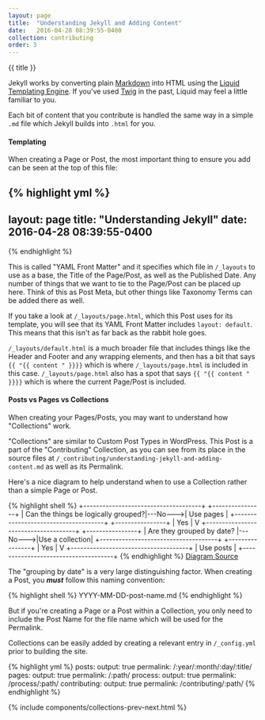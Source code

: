 ```yaml
---
layout: page
title:  "Understanding Jekyll and Adding Content"
date:   2016-04-28 08:39:55-0400
collection: contributing
order: 3
---
```


{{ title }}

Jekyll works by converting plain [Markdown](//daringfireball.net/projects/markdown/) into HTML using the [Liquid Templating Engine](//shopify.github.io/liquid/). If you've used [Twig](//twig.sensiolabs.org/) in the past, Liquid may feel a little familiar to you.

Each bit of content that you contribute is handled the same way in a simple `.md` file which Jekyll builds into `.html` for you.

#### Templating

When creating a Page or Post, the most important thing to ensure you add can be seen at the top of this file:

{% highlight yml %}
---
layout: page
title:  "Understanding Jekyll"
date:   2016-04-28 08:39:55-0400
---

{% endhighlight %}

This is called "YAML Front Matter" and it specifies which file in `/_layouts` to use as a base, the Title of the Page/Post, as well as the Published Date. Any number of things that we want to tie to the Page/Post can be placed up here. Think of this as Post Meta, but other things like Taxonomy Terms can be added there as well.

If you take a look at `/_layouts/page.html`, which this Post uses for its template, you will see that its YAML Front Matter includes `layout: default`. This means that this isn't as far back as the rabbit hole goes. 

`/_layouts/default.html` is a much broader file that includes things like the Header and Footer and any wrapping elements, and then has a bit that says `{{ "{{ content " }}}}` which is where `/_layouts/page.html` is included in this case. `/_layouts/page.html` also has a spot that says `{{ "{{ content " }}}}` which is where the current Page/Post is included.

#### Posts vs Pages vs Collections

When creating your Pages/Posts, you may want to understand how "Collections" work.

"Collections" are similar to Custom Post Types in WordPress. This Post is a part of the "Contributing" Collection, as you can see from its place in the source files at `/_contributing/understanding-jekyll-and-adding-content.md` as well as its Permalink.

Here's a nice diagram to help understand when to use a Collection rather than a simple Page or Post.

{% highlight shell %}
+-------------------------------------+         +----------------+
| Can the things be logically grouped?|---No--->|    Use pages   |
+-------------------------------------+         +----------------+
                |
               Yes
                |
                V
+-------------------------------------+         +----------------+
|      Are they grouped by date?      |---No--->|Use a collection|
+-------------------------------------+         +----------------+
                |
               Yes
                |
                V
+-------------------------------------+
|            Use posts                |
+-------------------------------------+
{% endhighlight %}
[Diagram Source](//ben.balter.com/2015/02/20/jekyll-collections/)

The "grouping by date" is a very large distinguishing factor. When creating a Post, you ***must*** follow this naming convention:

{% highlight shell %}
YYYY-MM-DD-post-name.md
{% endhighlight %}

But if you're creating a Page or a Post within a Collection, you only need to include the Post Name for the file name which will be used for the Permalink.

Collections can be easily added by creating a relevant entry in `/_config.yml` prior to building the site.

{% highlight yml %}
    posts:
        output: true
        permalink: /:year/:month/:day/:title/
    pages:
        output: true
        permalink: /:path/
    process: 
        output: true
        permalink: /process/:path/
    contributing: 
        output: true
        permalink: /contributing/:path/
{% endhighlight %}

{% include components/collections-prev-next.html %}